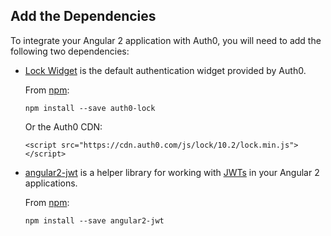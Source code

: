 ## Add the Dependencies

To integrate your Angular 2 application with Auth0, you will need to add the following two dependencies:

- [Lock Widget](https://github.com/auth0/lock) is the default authentication widget provided by Auth0.

  From [npm](https://npmjs.org):

  `npm install --save auth0-lock`

  Or the Auth0 CDN:

  `<script src="https://cdn.auth0.com/js/lock/10.2/lock.min.js"></script>`

- [angular2-jwt](https://github.com/auth0/angular2-jwt) is a helper library for working with [JWTs](http://jwt.io/introduction) in your Angular 2 applications.

  From [npm](https://npmjs.org):

  `npm install --save angular2-jwt`